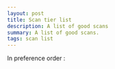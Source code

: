 ```yaml
---
layout: post
title: Scan tier list
description: A list of good scans
summary: A list of good scans.
tags: scan list
---
```


In preference order :


